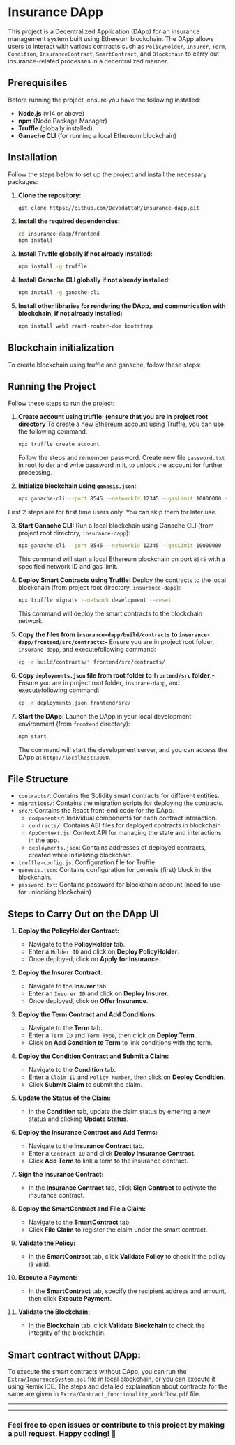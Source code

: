 # Insurance DApp

This project is a Decentralized Application (DApp) for an insurance management system built using Ethereum blockchain. The DApp allows users to interact with various contracts such as `PolicyHolder`, `Insurer`, `Term`, `Condition`, `InsuranceContract`, `SmartContract`, and `Blockchain` to carry out insurance-related processes in a decentralized manner.

## Prerequisites

Before running the project, ensure you have the following installed:
- **Node.js** (v14 or above)
- **npm** (Node Package Manager)
- **Truffle** (globally installed)
- **Ganache CLI** (for running a local Ethereum blockchain)

## Installation

Follow the steps below to set up the project and install the necessary packages:

1. **Clone the repository:**
    ```bash
    git clone https://github.com/DevadattaP/insurance-dapp.git
    ```

2. **Install the required dependencies:**
    ```bash
    cd insurance-dapp/frontend
    npm install
    ```

3. **Install Truffle globally if not already installed:**
    ```bash
    npm install -g truffle
    ```

4. **Install Ganache CLI globally if not already installed:**
    ```bash
    npm install -g ganache-cli
    ```

5. **Install other libraries for rendering the DApp, and communication with blockchain, if not already installed:**
    ```bash
    npm install web3 react-router-dom bootstrap
    ```

## Blockchain initialization

To create blockchain using truffle and ganache, follow these steps:



## Running the Project

Follow these steps to run the project:

1. **Create account using truffle: (ensure that you are in project root directory**
To create a new Ethereum account using Truffle, you can use the following command:
   ```bash
   npx truffle create account
   ```
   Follow the steps and remember password. Create new file `password.txt` in root folder and write password in it, to unlock the account for further processing.

2. **Initialize blockchain using `genesis.json`:**
   ```bash
   npx ganache-cli --port 8545 --networkId 12345 --gasLimit 10000000 --chain.genesis genesis.json
   ```

First 2 steps are for first time users only. You can skip them for later use.

3. **Start Ganache CLI:**
    Run a local blockchain using Ganache CLI (from project root directory, `insurance-dapp`):
    ```bash
    npx ganache-cli --port 8545 --networkId 12345 --gasLimit 10000000
    ```
    This command will start a local Ethereum blockchain on port `8545` with a specified network ID and gas limit.

4. **Deploy Smart Contracts using Truffle:**
    Deploy the contracts to the local blockchain (from project root directory, `insurance-dapp`):
    ```bash
    npx truffle migrate --network development --reset
    ```
    This command will deploy the smart contracts to the blockchain network.

5. **Copy the files from `insurance-dapp/build/contracts` to `insurance-dapp/frontend/src/contracts`:-**
   Ensure you are in project root folder, `insurane-dapp`, and executefollowing command:
   ```bash
   cp -r build/contracts/* frontend/src/contracts/

   ```
6. **Copy `deployments.json` file from root folder to `frontend/src` folder:-**
   Ensure you are in project root folder, `insurane-dapp`, and executefollowing command:
   ```bash
   cp -r deployments.json frontend/src/

   ```
7. **Start the DApp:**
    Launch the DApp in your local development environment (from `frontend` directory):
    ```bash
    npm start
    ```
    The command will start the development server, and you can access the DApp at `http://localhost:3000`.

## File Structure

- `contracts/`: Contains the Solidity smart contracts for different entities.
- `migrations/`: Contains the migration scripts for deploying the contracts.
- `src/`: Contains the React front-end code for the DApp.
  - `components/`: Individual components for each contract interaction.
  - `contracts/`: Contains ABI files for deployed contracts in blockchain
  - `AppContext.js`: Context API for managing the state and interactions in the app.
  - `deployments.json`: Contains addresses of deployed contracts, created while initializing blockchain.
- `truffle-config.js`: Configuration file for Truffle.
- `genesis.json`: Contains configuration for genesis (first) block in the blockchain.
- `password.txt`: Contains password for blockchain account (need to use for unlocking blockchain)

## Steps to Carry Out on the DApp UI

1. **Deploy the PolicyHolder Contract:**
   - Navigate to the **PolicyHolder** tab.
   - Enter a `Holder ID` and click on **Deploy PolicyHolder**.
   - Once deployed, click on **Apply for Insurance**.

2. **Deploy the Insurer Contract:**
   - Navigate to the **Insurer** tab.
   - Enter an `Insurer ID` and click on **Deploy Insurer**.
   - Once deployed, click on **Offer Insurance**.

3. **Deploy the Term Contract and Add Conditions:**
   - Navigate to the **Term** tab.
   - Enter a `Term ID` and `Term Type`, then click on **Deploy Term**.
   - Click on **Add Condition to Term** to link conditions with the term.

4. **Deploy the Condition Contract and Submit a Claim:**
   - Navigate to the **Condition** tab.
   - Enter a `Claim ID` and `Policy Number`, then click on **Deploy Condition**.
   - Click **Submit Claim** to submit the claim.

5. **Update the Status of the Claim:**
   - In the **Condition** tab, update the claim status by entering a new status and clicking **Update Status**.

6. **Deploy the Insurance Contract and Add Terms:**
   - Navigate to the **Insurance Contract** tab.
   - Enter a `Contract ID` and click **Deploy Insurance Contract**.
   - Click **Add Term** to link a term to the insurance contract.

7. **Sign the Insurance Contract:**
   - In the **Insurance Contract** tab, click **Sign Contract** to activate the insurance contract.

8. **Deploy the SmartContract and File a Claim:**
   - Navigate to the **SmartContract** tab.
   - Click **File Claim** to register the claim under the smart contract.

9. **Validate the Policy:**
   - In the **SmartContract** tab, click **Validate Policy** to check if the policy is valid.

10. **Execute a Payment:**
    - In the **SmartContract** tab, specify the recipient address and amount, then click **Execute Payment**.

11. **Validate the Blockchain:**
    - In the **Blockchain** tab, click **Validate Blockchain** to check the integrity of the blockchain.

## Smart contract without DApp:
To execute the smart contracts without DApp, you can run the `Extra/InsuranceSystem.sol` file in local blockchain, or you can execute it using Remix IDE. The steps and detailed explaination about contracts for the same are given in `Extra/Contract_functionality_workflow.pdf` file.

---
___

### Feel free to open issues or contribute to this project by making a pull request. Happy coding! 🚀
